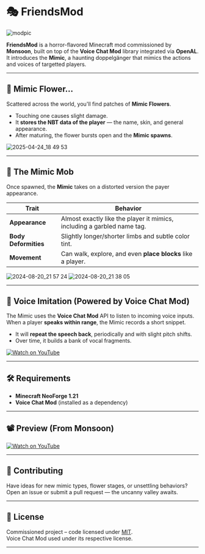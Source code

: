 # 🎭 FriendsMod

![modpic](https://github.com/user-attachments/assets/a076f627-d798-45ee-b352-b5be4948fbb0)

**FriendsMod** is a horror-flavored Minecraft mod commissioned by **Monsoon**, built on top of the **Voice Chat Mod** library integrated via **OpenAL**. It introduces the **Mimic**, a haunting doppelgänger that mimics the actions and voices of targetted players.

---

## 🌸 Mimic Flower…

Scattered across the world, you'll find patches of **Mimic Flowers**.

- Touching one causes slight damage.
- It **stores the NBT data of the player** — the name, skin, and general appearance.
- After maturing, the flower bursts open and the **Mimic spawns**.

![2025-04-24_18 49 53](https://github.com/user-attachments/assets/c24b673b-b84f-48e8-8d5b-383760caed69)

---

## 🧬 The Mimic Mob

Once spawned, the **Mimic** takes on a distorted version the payer appearance.

| Trait | Behavior |
|-------|----------|
| **Appearance** | Almost exactly like the player it mimics, including a garbled name tag. |
| **Body Deformities** | Slightly longer/shorter limbs and subtle color tint. |
| **Movement** | Can walk, explore, and even **place blocks** like a player. |

![2024-08-20_21 57 24](https://github.com/user-attachments/assets/2994439f-4d4e-4c55-9284-854fca3588f4)
![2024-08-20_21 38 05](https://github.com/user-attachments/assets/941616c8-8692-4e1e-b8ea-c72e00c76dea)

---

## 🎤 Voice Imitation (Powered by Voice Chat Mod)

The Mimic uses the **Voice Chat Mod** API to listen to incoming voice inputs.  
When a player **speaks within range**, the Mimic records a short snippet.

- It will **repeat the speech back**, periodically and with slight pitch shifts.
- Over time, it builds a bank of vocal fragments.

[![Watch on YouTube](https://img.youtube.com/vi/Vs8_4lQELcA/0.jpg)](https://www.youtube.com/watch?v=Vs8_4lQELcA)

---

## 🛠 Requirements

- **Minecraft NeoForge 1.21**
- **Voice Chat Mod** (installed as a dependency)

---

## 📽 Preview (From Monsoon)

[![Watch on YouTube](https://img.youtube.com/vi/Hw1N-iLlWqU/0.jpg)](https://www.youtube.com/watch?v=Hw1N-iLlWqU)

---

## 🤝 Contributing

Have ideas for new mimic types, flower stages, or unsettling behaviors?  
Open an issue or submit a pull request — the uncanny valley awaits.

---

## 📜 License

Commissioned project – code licensed under [MIT](LICENSE).  
Voice Chat Mod used under its respective license.

---
